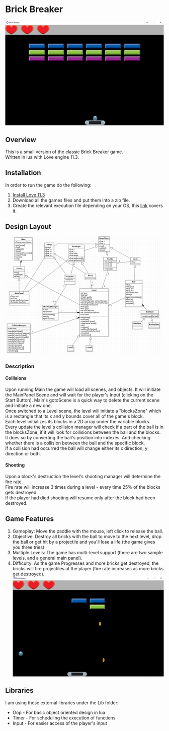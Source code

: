 # Brick Breaker
![Brick Breaker](https://github.com/shakedmeg/BrickBreaker/blob/master/ReadMeImages/Regular.png?raw=true)

## Overview
This is a small version of the classic Brick Breaker game.  
Written in lua with Löve engine 11.3.


## Installation
In order to run the game do the following:  
1. [Install Love 11.3](https://love2d.org/#download)
2. Download all the games files and put them into a zip file.  
3. Create the relevant execution file depending on your OS, this [link](https://love2d.org/wiki/Game_Distribution#Creating_a_Windows_Executable) covers it.  

## Design Layout
![Brick Breaker](https://github.com/shakedmeg/BrickBreaker/blob/master/ReadMeImages/designLayout.png?raw=true)
### Description
#### Collisions
Upon running Main the game will load all scenes, and objects. It will initiate the MainPanel Scene and will wait for the player's Input (clicking on the Start Button).
Main's gotoScene is a quick way to delete the current scene and initiate a new one.  
Once switched to a Level scene, the level will initiate a "blocksZone" which is a rectangle that its x and y bounds cover all of the game's block.  
Each level initializes its blocks in a 2D array under the variable blocks.  
Every update the level's collision manager will check if a part of the ball is in the blocksZone, if it will look for collisions between the ball and the blocks.  
It does so by converting the ball's position into indexes. And checking whether there is a collision between the ball and the specific block.  
If a collision had occurred the ball will change either its x direction, y direction or both.  

#### Shooting
Upon a block's destruction the level's shooting manager will determine the fire rate.  
Fire rate will increase 3 times during a level - every time 25% of the blocks gets destroyed.  
If the player had died shooting will resume only after the block had been destroyed.  

## Game Features
1. Gameplay: Move the paddle with the mouse, left click to release the ball.
2. Objective: Destroy all bricks with the ball to move to the next level, drop the ball or get hit by a projectile and you'll lose a life (the game gives you three tries) 
3. Multiple Levels: The game has multi-level support (there are two sample levels, and a general main panel).
4. Difficulty: As the game Progresses and more bricks get destroyed, the bricks will fire projectiles at the player (fire rate increases as more bricks get destroyed).
    ![In game projectiles](https://github.com/shakedmeg/BrickBreaker/blob/master/ReadMeImages/GameWithProjectiles.png?raw=true)

## Libraries
I am using these external libraries under the Lib folder:
+ Oop - For basic object oriented design in lua
+ Timer - For scheduling the execution of functions
+ Input - For easier access of the player's input
